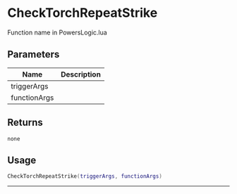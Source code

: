 # CheckTorchRepeatStrike

Function name in PowersLogic.lua

## Parameters

| Name         | Description |
| ------------ | ----------- |
| triggerArgs  |             |
| functionArgs |             |

## Returns

`none`

## Usage

```lua
CheckTorchRepeatStrike(triggerArgs, functionArgs)
```

---
